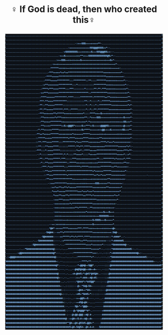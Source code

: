 
# <p align="center"> ♀️  If God is dead, then who created this♀️ </p>

![Image alt](https://github.com/theayo/CourseWorkSemestr6/blob/main/tidehunter.png)